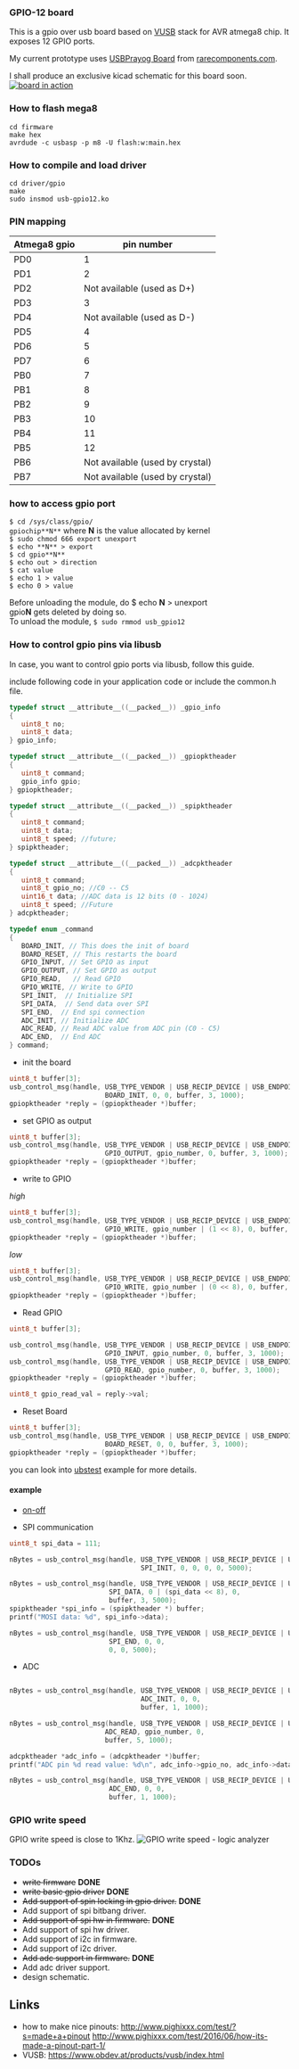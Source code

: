 ### GPIO-12 board

This is a gpio over usb board based on [VUSB](https://www.obdev.at/products/vusb/index.html) stack for AVR atmega8 chip. It exposes 12 GPIO ports.

My current prototype uses [USBPrayog Board](http://rarecomponents.com/store/1411?search=prayog) from
[rarecomponents.com](http://rarecomponents.com).

I shall produce an exclusive kicad schematic for this board soon.
[![board in action](https://img.youtube.com/vi/E6ALEKi3zcU/0.jpg)](https://www.youtube.com/watch?v=E6ALEKi3zcU)


### How to flash mega8
`cd firmware`  
`make hex`  
`avrdude -c usbasp -p m8 -U flash:w:main.hex`  

### How to compile and load driver
`cd driver/gpio`  
`make`  
`sudo insmod usb-gpio12.ko`  

### PIN mapping

Atmega8 gpio | pin number
-------------| ------------
PD0          |   1
PD1          |   2
PD2          |   Not available (used as D+)
PD3          |   3
PD4          |   Not available (used as D-)
PD5          |   4
PD6          |   5
PD7          |   6
PB0          |   7
PB1          |   8
PB2          |   9
PB3          |   10
PB4          |   11
PB5          |   12
PB6          |   Not available (used by crystal)
PB7          |   Not available (used by crystal)

### how to access gpio port
`$ cd /sys/class/gpio/ `  
           `gpiochip**N**` where **N** is the value allocated by kernel   
`$ sudo chmod 666 export unexport`  
`$ echo **N** > export`  
`$ cd gpio**N**`  
`$ echo out > direction`  
`$ cat value`  
`$ echo 1 > value`  
`$ echo 0 > value`  

Before unloading the module, do $ echo **N** > unexport  
gpio**N** gets deleted by doing so.  
To unload the module, `$ sudo rmmod usb_gpio12`  

### How to control gpio pins via libusb
In case, you want to control gpio ports via libusb, follow this guide.

include following code in your application code or include the common.h file.


```C
typedef struct __attribute__((__packed__)) _gpio_info
{
   uint8_t no;
   uint8_t data;
} gpio_info;

typedef struct __attribute__((__packed__)) _gpiopktheader
{
   uint8_t command;
   gpio_info gpio;
} gpiopktheader;

typedef struct __attribute__((__packed__)) _spipktheader
{
   uint8_t command;
   uint8_t data;
   uint8_t speed; //future;
} spipktheader;

typedef struct __attribute__((__packed__)) _adcpktheader
{
   uint8_t command;
   uint8_t gpio_no; //C0 -- C5
   uint16_t data; //ADC data is 12 bits (0 - 1024)
   uint8_t speed; //Future
} adcpktheader;

typedef enum _command
{
   BOARD_INIT, // This does the init of board
   BOARD_RESET, // This restarts the board
   GPIO_INPUT, // Set GPIO as input
   GPIO_OUTPUT, // Set GPIO as output
   GPIO_READ,   // Read GPIO
   GPIO_WRITE, // Write to GPIO
   SPI_INIT,  // Initialize SPI
   SPI_DATA,  // Send data over SPI
   SPI_END,  // End spi connection
   ADC_INIT, // Initialize ADC
   ADC_READ, // Read ADC value from ADC pin (C0 - C5)
   ADC_END,  // End ADC
} command;

```

- init the board
```C
uint8_t buffer[3];
usb_control_msg(handle, USB_TYPE_VENDOR | USB_RECIP_DEVICE | USB_ENDPOINT_IN,
                        BOARD_INIT, 0, 0, buffer, 3, 1000);
gpiopktheader *reply = (gpiopktheader *)buffer;
```
- set GPIO as output
```C
uint8_t buffer[3];
usb_control_msg(handle, USB_TYPE_VENDOR | USB_RECIP_DEVICE | USB_ENDPOINT_IN,
                        GPIO_OUTPUT, gpio_number, 0, buffer, 3, 1000);
gpiopktheader *reply = (gpiopktheader *)buffer;
```

- write to GPIO

*high*  
```C
uint8_t buffer[3];
usb_control_msg(handle, USB_TYPE_VENDOR | USB_RECIP_DEVICE | USB_ENDPOINT_IN,
                        GPIO_WRITE, gpio_number | (1 << 8), 0, buffer, 3, 1000);
gpiopktheader *reply = (gpiopktheader *)buffer;
```

*low*  
```C
uint8_t buffer[3];
usb_control_msg(handle, USB_TYPE_VENDOR | USB_RECIP_DEVICE | USB_ENDPOINT_IN,
                        GPIO_WRITE, gpio_number | (0 << 8), 0, buffer, 3, 1000);
gpiopktheader *reply = (gpiopktheader *)buffer;
```

- Read GPIO
```C
uint8_t buffer[3];

usb_control_msg(handle, USB_TYPE_VENDOR | USB_RECIP_DEVICE | USB_ENDPOINT_IN,
                        GPIO_INPUT, gpio_number, 0, buffer, 3, 1000);
usb_control_msg(handle, USB_TYPE_VENDOR | USB_RECIP_DEVICE | USB_ENDPOINT_IN,
                        GPIO_READ, gpio_number, 0, buffer, 3, 1000);
gpiopktheader *reply = (gpiopktheader *)buffer;

uint8_t gpio_read_val = reply->val;
```

- Reset Board
```C
uint8_t buffer[3];
usb_control_msg(handle, USB_TYPE_VENDOR | USB_RECIP_DEVICE | USB_ENDPOINT_IN,
                        BOARD_RESET, 0, 0, buffer, 3, 1000);
gpiopktheader *reply = (gpiopktheader *)buffer;
```

you can look into [ubstest](https://raw.githubusercontent.com/amitesh-singh/usb-gpio-board/master/firmware/usbtest/usbtest.c) example for more details.
#### example
- [on-off](https://raw.githubusercontent.com/amitesh-singh/usb-gpio-board/master/examples/on-off/on-off.c)  

- SPI communication

```C
uint8_t spi_data = 111;

nBytes = usb_control_msg(handle, USB_TYPE_VENDOR | USB_RECIP_DEVICE | USB_ENDPOINT_IN,
                                 SPI_INIT, 0, 0, 0, 0, 5000);

nBytes = usb_control_msg(handle, USB_TYPE_VENDOR | USB_RECIP_DEVICE | USB_ENDPOINT_IN,
                         SPI_DATA, 0 | (spi_data << 8), 0,
                         buffer, 3, 5000);
spipktheader *spi_info = (spipktheader *) buffer;
printf("MOSI data: %d", spi_info->data);

nBytes = usb_control_msg(handle, USB_TYPE_VENDOR | USB_RECIP_DEVICE | USB_ENDPOINT_IN,
                         SPI_END, 0, 0,
                         0, 0, 5000);
```

- ADC

```C

nBytes = usb_control_msg(handle, USB_TYPE_VENDOR | USB_RECIP_DEVICE | USB_ENDPOINT_IN,
                                 ADC_INIT, 0, 0,
                                 buffer, 1, 1000);

nBytes = usb_control_msg(handle, USB_TYPE_VENDOR | USB_RECIP_DEVICE | USB_ENDPOINT_IN,
                        ADC_READ, gpio_number, 0,
                        buffer, 5, 1000);

adcpktheader *adc_info = (adcpktheader *)buffer;
printf("ADC pin %d read value: %d\n", adc_info->gpio_no, adc_info->data);

nBytes = usb_control_msg(handle, USB_TYPE_VENDOR | USB_RECIP_DEVICE | USB_ENDPOINT_IN,
                         ADC_END, 0, 0,
                         buffer, 1, 1000);
```

### GPIO write speed

GPIO write speed is close to 1Khz.
![GPIO write speed - logic analyzer](./photos/gpio_write_speed.png)
### TODOs
 - ~~write firmware~~ **DONE**
 - ~~write basic gpio driver~~ **DONE**
 - ~~Add support of spin locking in gpio driver.~~ **DONE**
 - Add support of spi bitbang driver.
 - ~~Add support of spi hw in firmware.~~ **DONE**
 - Add support of spi hw driver.
 - Add support of i2c in firmware.
 - Add support of i2c driver.
 - ~~Add adc support in firmware.~~  **DONE**
 - Add adc driver support.
 - design schematic.


## Links
 - how to make nice pinouts: http://www.pighixxx.com/test/?s=made+a+pinout
 http://www.pighixxx.com/test/2016/06/how-its-made-a-pinout-part-1/
- VUSB: https://www.obdev.at/products/vusb/index.html
